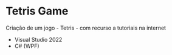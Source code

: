 # Tetris Game

Criação de um jogo - Tetris - com recurso a tutoriais na internet

- Visual Studio 2022
- C# (WPF)


